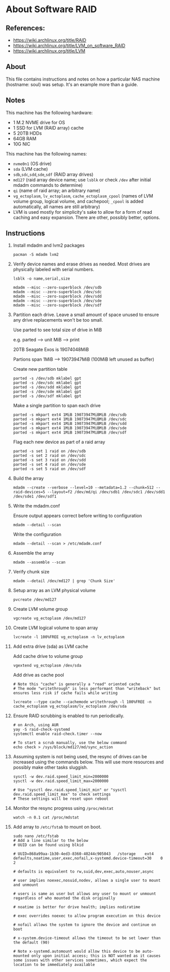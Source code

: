 # About Software RAID

## References:

-   https://wiki.archlinux.org/title/RAID
-   https://wiki.archlinux.org/title/LVM_on_software_RAID
-   https://wiki.archlinux.org/title/LVM

## About

This file contains instructions and notes on how a particular NAS machine (hostname: soul) was setup. It's an example more than a guide.

## Notes

This machine has the following hardware:

-   1 M.2 NVME drive for OS
-   1 SSD for LVM (RAID array) cache
-   5 20TB HDDs
-   64GB RAM
-   10G NIC

This machine has the following names:

-   `nvme0n1` (OS drive)
-   `sda` (LVM cache)
-   `sdb`,`sdc`,`sdd`,`sde`,`sdf` (RAID array drives)
-   `md127` (raid array device name; use `lsblk` or check `/dev` after initial mdadm commands to determine)
-   `qi` (name of raid array; an arbitrary name)
-   `vg_ectoplasm`, `lv_ectoplasm`, `cache_ectoplasm_cpool` (names of LVM volume group, logical volume, and cachepool; `_cpool` is added automatically, all names are still arbitrary)
-   LVM is used mostly for simplicity's sake to allow for a form of read caching and easy expansion. There are other, possibly better, options.

## Instructions

1.  Install mdadm and lvm2 packages

        pacman -S mdadm lvm2

2.  Verify device names and erase drives as needed. Most drives are physically labeled with serial numbers.

        lsblk -o name,serial,size

        mdadm --misc --zero-superblock /dev/sdb
        mdadm --misc --zero-superblock /dev/sdc
        mdadm --misc --zero-superblock /dev/sdd
        mdadm --misc --zero-superblock /dev/sde
        mdadm --misc --zero-superblock /dev/sdf

3.  Partition each drive. Leave a small amount of space unused to ensure any drive replacements won't be too small.

    Use parted to see total size of drive in MiB

    e.g. parted --> unit MiB --> print

    20TB Seagate Exos is 19074048MiB

    Partions span 1MiB --> 19073947MiB (100MiB left unused as buffer)

    Create new partition table

        parted -s /dev/sdb mklabel gpt
        parted -s /dev/sdc mklabel gpt
        parted -s /dev/sdd mklabel gpt
        parted -s /dev/sde mklabel gpt
        parted -s /dev/sdf mklabel gpt

    Make a single partition to span each drive

        parted -s mkpart ext4 1MiB 19073947MiBMiB /dev/sdb
        parted -s mkpart ext4 1MiB 19073947MiBMiB /dev/sdc
        parted -s mkpart ext4 1MiB 19073947MiBMiB /dev/sdd
        parted -s mkpart ext4 1MiB 19073947MiBMiB /dev/sde
        parted -s mkpart ext4 1MiB 19073947MiBMiB /dev/sdf

    Flag each new device as part of a raid array

        parted -s set 1 raid on /dev/sdb
        parted -s set 2 raid on /dev/sdc
        parted -s set 3 raid on /dev/sdd
        parted -s set 4 raid on /dev/sde
        parted -s set 5 raid on /dev/sdf

4.  Build the array

        mdadm --create --verbose --level=10 --metadata=1.2 --chunk=512 --raid-devices=5 --layout=f2 /dev/md/qi /dev/sdb1 /dev/sdc1 /dev/sdd1 /dev/sde1 /dev/sdf1

5.  Write the mdadm.conf

    Ensure output appears correct before writing to configuration

        mdadm --detail --scan

    Write the configuration

        mdadm --detail --scan > /etc/mdadm.conf

6.  Assemble the array

        mdadm --assemble --scan

7.  Verify chunk size

        mdadm --detail /dev/md127 | grep 'Chunk Size'

8.  Setup array as an LVM physical volume

        pvcreate /dev/md127

9.  Create LVM volume group

        vgcreate vg_ectoplasm /dev/md127

10. Create LVM logical volume to span array

        lvcreate -l 100%FREE vg_ectoplasm -n lv_ectoplasm

11. Add extra drive (sda) as LVM cache

    Add cache drive to volume group

        vgextend vg_ectoplasm /dev/sda

    Add drive as cache pool

        # Note this "cache" is generally a "read" oriented cache
        # The mode "writethrough" is less performant than "writeback" but ensures less risk if cache fails while writing

        lvcreate --type cache --cachemode writethrough -l 100%FREE -n cache_ectoplasm vg_ectoplasm/lv_ectoplasm /dev/sda

12. Ensure RAID scrubbing is enabled to run periodically.

        # on Arch, using AUR
        yay -S raid-check-systemd
        systemctl enable raid-check.timer --now

        # To start a scrub manually, use the below command
        echo check > /sys/block/md127/md/sync_action

13. Assuming system is not being used, the resync of drives can be increased using the commands below. This will use more resources and possibly make other tasks sluggish.

        sysctl -w dev.raid.speed_limit_min=2000000
        sysctl -w dev.raid.speed_limit_max=2000000

        # Use "sysctl dev.raid.speed_limit_min" or "sysctl dev.raid.speed_limit_max" to check settings
        # These settings will be reset upon reboot

14. Monitor the resync progress using `/proc/mdstat`

        watch -n 0.1 cat /proc/mdstat

15. Add array to `/etc/fstab` to mount on boot.

        sudo nano /etc/fstab
        # Add a line similar to the below
        # UUID can be found using blkid

        # UUID=868a99aa-1b30-4ed3-8360-40244c905043   /storage    ext4    defaults,noatime,user,exec,nofail,x-systemd.device-timeout=30    0 2

        # defaults is equivalent to rw,suid,dev,exec,auto,nouser,async

        # user implies noexec,nosuid,nodev, allows a single user to mount and unmount

        # users is same as user but allows any user to mount or unmount regardless of who mounted the disk originally

        # noatime is better for drive health; implies nodiratime

        # exec overrides noexec to allow program execution on this device

        # nofail allows the system to ignore the device and continue on boot

        # x-system.device-timeout allows the timeout to be set lower than the default (90)

        # Note x-systemd.automount would allow this device to be auto-mounted only upon initial access; this is NOT wanted as it causes some issues with other services sometimes, which expect the location to be immediately available
